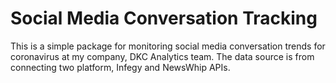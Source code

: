 # Social Media Conversation Tracking

This is a simple package for monitoring social media conversation trends for coronavirus at my company, DKC Analytics team. The data source is from connecting two platform, Infegy and NewsWhip APIs. 
